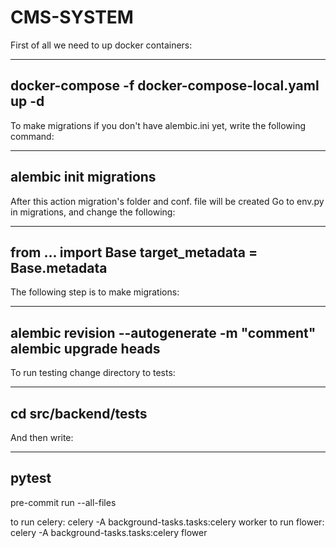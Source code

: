 # CMS-SYSTEM
First of all we need to up docker containers:

---
docker-compose -f docker-compose-local.yaml up -d
---

To make migrations if you don't have alembic.ini yet, write the following command:

---
alembic init migrations
---

After this action migration's folder and conf. file will be created
Go to env.py in migrations, and change the following:

---
from ... import Base
target_metadata = Base.metadata
---


The following step is to make migrations:

---
alembic revision --autogenerate -m "comment"
alembic upgrade heads
---

To run testing change directory to tests:

---
cd src/backend/tests
---

And then write:

---
pytest
---

pre-commit run --all-files

to run celery: celery -A background-tasks.tasks:celery worker
to run flower: celery -A background-tasks.tasks:celery flower
